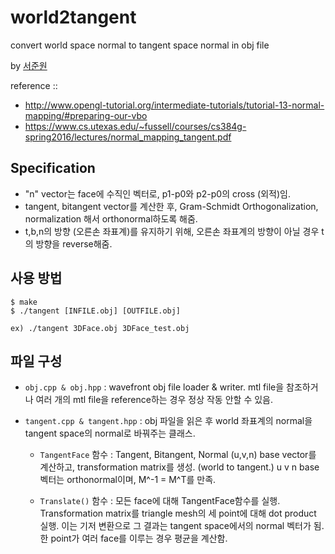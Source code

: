 # world2tangent

convert world space normal to tangent space normal in obj file

by [서준원](givenone1@gmail.com)

reference :: 
- http://www.opengl-tutorial.org/intermediate-tutorials/tutorial-13-normal-mapping/#preparing-our-vbo
- https://www.cs.utexas.edu/~fussell/courses/cs384g-spring2016/lectures/normal_mapping_tangent.pdf

## Specification

- "n" vector는 face에 수직인 벡터로, p1-p0와 p2-p0의 cross (외적)임.
- tangent, bitangent vector를 계산한 후, Gram-Schmidt Orthogonalization, normalization 해서 orthonormal하도록 해줌.
- t,b,n의 방향 (오른손 좌표계)를 유지하기 위해, 오른손 좌표계의 방향이 아닐 경우 t의  방향을 reverse해줌.

## 사용 방법

```
$ make
$ ./tangent [INFILE.obj] [OUTFILE.obj]

ex) ./tangent 3DFace.obj 3DFace_test.obj
```

## 파일 구성

- ``obj.cpp & obj.hpp`` : wavefront obj file loader & writer. mtl file을 참조하거나 여러 개의 mtl file을 reference하는 경우 정상 작동 안할 수 있음.

- ```tangent.cpp & tangent.hpp``` : obj 파일을 읽은 후 world 좌표계의 normal을 tangent space의 normal로 바꿔주는 클래스. 
  - ```TangentFace``` 함수 : Tangent, Bitangent, Normal (u,v,n) base vector를 계산하고, transformation matrix를 생성. (world to tangent.) u v n base 벡터는 orthonormal이며, M^-1 = M^T를 만족.
  
  - ```Translate()``` 함수 : 모든 face에 대해 TangentFace함수를 실행. Transformation matrix를 triangle mesh의 세 point에 대해 dot product 실행. 이는 기저 변환으로 그 결과는 tangent space에서의 normal 벡터가 됨. 한 point가 여러 face를 이루는 경우 평균을 계산함. 